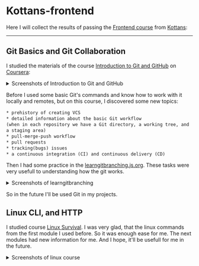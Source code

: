 # Kottans-frontend

Here I will collect the results of passing the [Frontend course](https://kottans.org/frontend/faq.html) from [Kottans](https://kottans.org/):


____

## Git Basics and Git Collaboration

I studied the materials of the course [Introduction to Git and GitHub](https://www.coursera.org/learn/introduction-git-github) on [Coursera](https://www.coursera.org/):


<details>
<summary>Screenshots of Introduction to Git and GitHub</summary>

[<img src="/task_git_collaboration/coursera_git1.png" width="60%" alt="1 week"/>](./task_git_collaboration/coursera_git1.png)

[<img src="/task_git_collaboration/coursera_git2.png" width="60%" alt="2 week"/>](./task_git_collaboration/coursera_git2.png)

[<img src="/task_git_collaboration/coursera_git2.1.png" width="60%" alt="2 week"/>](./task_git_collaboration/coursera_git2.1.png)

[<img src="/task_git_collaboration/coursera_git3.png" width="60%" alt="3 week"/>](./task_git_collaboration/coursera_git3.png)

[<img src="/task_git_collaboration/coursera_git4.png" width="60%" alt="4 week"/>](./task_git_collaboration/coursera_git3.png)
</details>

Before I used some basic Git's commands and know how to work with it locally and remotes, but on this course, I discovered some new topics:

 	* prehistory of creating VCS 
 	* detailed information about the basic Git workflow 
 	(when in each repository we have a Git directory, a working tree, and a staging area) 	
	* pull-merge-push workflow
	* pull requests
	* tracking(bugs) issues
	* a continuous integration (CI) and continuous delivery (CD)

Then I had some practice in the [learngitbranching.js.org](https://learngitbranching.js.org). These tasks were very usefull to understanding how the git works.

<details>
<summary>Screenshots of learngitbranching</summary>

[<img src="/task_git_collaboration/git1.png" width="60%" alt="learngitbranching1screen"/>](./task_git_collaboration/git1.png)

[<img src="/task_git_collaboration/git2.png" width="60%" alt="learngitbranching2screen"/>](./task_git_collaboration/git2.png)

[<img src="/task_git_collaboration/git3.png" width="60%" alt="learngitbranching3screen"/>](./task_git_collaboration/git3.png)

</details>

So in the future I'll be used Git in my projects.

## Linux CLI, and HTTP

I studied course [Linux Survival](https://linuxsurvival.com). I was very glad, that the linux commands from the first module I used before. So it was enough ease for me. The next modules had new information for me. And I hope, it'll be usefull for me in the future.

<details>
<summary>Screenshots of linux course</summary>

[<img src="/task_linux_cli/linux1.png" width="60%" alt="linux1">](./task_linux_cli/linux1.png)


[<img src="/task_linux_cli/linux2.png" width="60%" alt="linux2">](./task_linux_cli/linux2.png)


[<img src="/task_linux_cli/linux3.png" width="60%" alt="linux3">](./task_linux_cli/linux3.png)


[<img src="/task_linux_cli/linux4.png" width="60%" alt="linux4">](./task_linux_cli/linux4.png)


</details>



